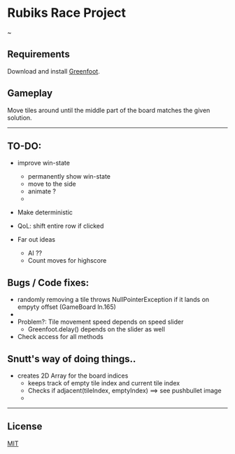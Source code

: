 # Rubiks Race Project

~

## Requirements

Download and install [Greenfoot](https://www.greenfoot.org/download).


## Gameplay

Move tiles around until the middle part of the board matches the given solution.

-----------------------------------------------------------------------------------------------------------------------------------------

## TO-DO:

* improve win-state
  * permanently show win-state
  * move to the side
  * animate ?
  * 
* Make deterministic
* QoL: shift entire row if clicked

* Far out ideas
  * AI ??
  * Count moves for highscore 



## Bugs / Code fixes:

* randomly removing a tile throws NullPointerException if it lands on empyty offset (GameBoard ln.165)
*
* Problem?: Tile movement speed depends on speed slider
  * Greenfoot.delay() depends on the slider as well
* Check access for all methods


## Snutt's way of doing things..

* creates 2D Array for the board indices
  * keeps track of empty tile index and current tile index
  * Checks if adjacent(tileIndex, emptyIndex) ==> see pushbullet image
  *   



-----------------------------------------------------------------------------------------------------------------------------------------

## License
[MIT](https://choosealicense.com/licenses/mit/)